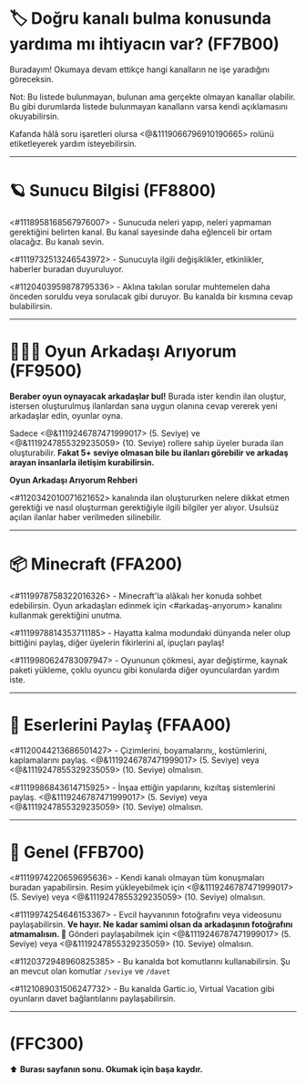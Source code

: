 # 🏷️ Doğru kanalı bulma konusunda yardıma mı ihtiyacın var? (FF7B00)

Buradayım! Okumaya devam ettikçe hangi kanalların ne işe yaradığını göreceksin.

Not: Bu listede bulunmayan, bulunan ama gerçekte olmayan kanallar olabilir. Bu gibi durumlarda listede bulunmayan kanalların varsa kendi açıklamasını okuyabilirsin.

Kafanda hâlâ soru işaretleri olursa <@&1119066796910190665> rolünü etiketleyerek yardım isteyebilirsin.

---

# 🪐 Sunucu Bilgisi (FF8800)

<#1118958168567976007> - Sunucuda neleri yapıp, neleri yapmaman gerektiğini belirten kanal. Bu kanal sayesinde daha eğlenceli bir ortam olacağız. Bu kanalı sevin.

<#1119732513246543972> - Sunucuyla ilgili değişiklikler, etkinlikler, haberler buradan duyuruluyor.

<#1120403959878795336> - Aklına takılan sorular muhtemelen daha önceden soruldu veya sorulacak gibi duruyor. Bu kanalda bir kısmına cevap bulabilirsin.

---

# 🧑‍🤝‍🧑 Oyun Arkadaşı Arıyorum (FF9500)

**Beraber oyun oynayacak arkadaşlar bul!** Burada ister kendin ilan oluştur, istersen oluşturulmuş ilanlardan sana uygun olanına cevap vererek yeni arkadaşlar edin, oyunlar oyna.

Sadece <@&1119246787471999017> (5. Seviye) ve <@&1119247855329235059> (10. Seviye) rollere sahip üyeler burada ilan oluşturabilir. **Fakat 5+ seviye olmasan bile bu ilanları görebilir ve arkadaş arayan insanlarla iletişim kurabilirsin.**

**Oyun Arkadaşı Arıyorum Rehberi**

<#1120342010071621652> kanalında ilan oluştururken nelere dikkat etmen gerektiği ve nasıl oluşturman gerektiğiyle ilgili bilgiler yer alıyor. Usulsüz açılan ilanlar haber verilmeden silinebilir.

---

# 📦 Minecraft (FFA200)

<#1119978758322016326> - Minecraft'la alâkalı her konuda sohbet edebilirsin. Oyun arkadaşları edinmek için <#arkadaş-arıyorum> kanalını kullanmak gerektiğini unutma.

<#1119978814353711185> - Hayatta kalma modundaki dünyanda neler olup bittiğini paylaş, diğer üyelerin fikirlerini al, ipuçları paylaş!

<#1119980624783097947> - Oyununun çökmesi, ayar değiştirme, kaynak paketi yükleme, çoklu oyuncu gibi konularda diğer oyunculardan yardım iste.

---

# 🎨 Eserlerini Paylaş (FFAA00)

<#1120044213686501427> - Çizimlerini, boyamalarını,, kostümlerini, kaplamalarını paylaş. <@&1119246787471999017> (5. Seviye) veya <@&1119247855329235059> (10. Seviye) olmalısın.

<#1119986843614715925> - İnşaa ettiğin yapılarını, kızıltaş sistemlerini paylaş. <@&1119246787471999017> (5. Seviye) veya <@&1119247855329235059> (10. Seviye) olmalısın.

---

# 🫧 Genel (FFB700)

<#1119974220659695636> - Kendi kanalı olmayan tüm konuşmaları buradan yapabilirsin. Resim yükleyebilmek için <@&1119246787471999017> (5. Seviye) veya <@&1119247855329235059> (10. Seviye) olmalısın.

<#1119974254646153367> - Evcil hayvanının fotoğrafını veya videosunu paylaşabilirsin. **Ve hayır. Ne kadar samimi olsan da arkadaşının fotoğrafını atmamalısın. 🤭** Gönderi paylaşabilmek için <@&1119246787471999017> (5. Seviye) veya <@&1119247855329235059> (10. Seviye) olmalısın.

<#1120372948960825385> - Bu kanalda bot komutlarını kullanabilirsin. Şu an mevcut olan komutlar `/seviye` ve `/davet`

<#1121089031506247732> - Bu kanalda Gartic.io, Virtual Vacation gibi oyunların davet bağlantılarını paylaşabilirsin.

---

# (FFC300)

⬆️ **Burası sayfanın sonu. Okumak için başa kaydır.**
